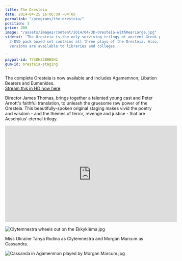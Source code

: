 ```yaml
---
title: The Oresteia
date: 2014-04-25 16:06:00 -04:00
permalink: "/programs/the-oresteia/"
position: 3
price: 200
image: "/assets/images/content/2014/04/3D-Oresteia-withRearLarge.jpg"
sidetxt: 'The Oresteia is the only surviving trilogy of ancient Greek plays. This
  3-DVD pack boxed set contains all three plays of the Oresteia. Also, HD digital
  versions are available to libraries and colleges.

'
paypal-id: T7SDH228HB5H2
gum-id: oresteia-staging
---
```


The complete Oresteia is now available and includes Agamemnon, Libation Bearers and Eumenides.<script src="https://gumroad.com/js/gumroad.js"></script>\
<a class="gumroad-button" href="https://macmillanfilms.gumroad.com/l/LAqyt?wanted=true">Stream this in HD now here</a>

Director James Thomas, brings together a talented young cast and Peter Arnott's faithful translation, to unleash the gruesome raw power of the Oresteia. This beautifully-spoken original staging makes vivid the poetry and wisdom - and the themes of terror, revenge and justice - that are Aeschylus' eternal trilogy.

<iframe src="https://www.youtube.com/embed/I_BBr20t_gA?rel=0&modestbranding=1&autohide=1" class="yt" width="560" height="315" frameborder="0" allowfullscreen="allowfullscreen"></iframe>

![Clytemnestra wheels out on the Ekkyklêma.jpg](/uploads/Clytemnestra%20wheels%20out%20on%20the%20Ekkykle%CC%82ma.jpg)

Miss Ukraine Tanya Rodina as Clytemnestra and Morgan Marcum as Cassandra.

![Cassanda in Agamemnon played by Morgan Marcum.jpg](/uploads/Cassanda%20in%20Agamemnon%20played%20by%20Morgan%20Marcum.jpg)